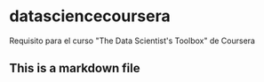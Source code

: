 # datasciencecoursera
Requisito para el curso "The Data Scientist's Toolbox" de Coursera

## This is a markdown file

